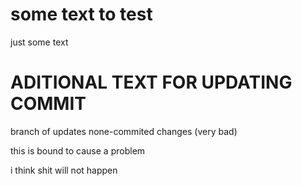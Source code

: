 # some text to test

just some text

# ADITIONAL TEXT FOR UPDATING COMMIT

branch of updates none-commited changes (very bad)

this is bound to cause a problem

i think shit will not happen

